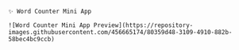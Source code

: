     ✨ Word Counter Mini App
    
    ![Word Counter Mini App Preview](https://repository-images.githubusercontent.com/456665174/80359d48-3109-4910-882b-58bec4bc9ccb)
